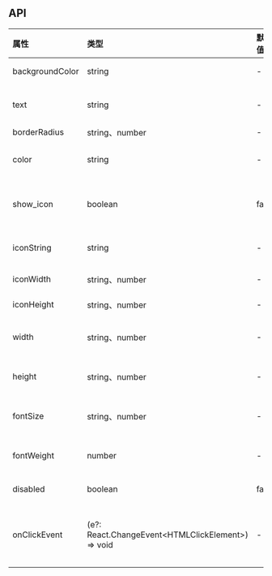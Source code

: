 ## API

| 属性               | 类型              | 默认值   | 说明                                                  |
| :-----------     | :------          | :------- | :---------------------------------------------------- |
| backgroundColor  | string           | -        | 背景色                                                    |
| text             | string           | -        | 按钮内文字                                                    |
| borderRadius     | string、number    | -        | 圆角                                                   |
| color            | string            | -        | 按钮文字颜色                                                   |
| show_icon        | boolean           | false        | 是否显示按钮icon                                                   |
| iconString       | string            | -         | icon 的字符串                                                   |
| iconWidth        | string、number    | -         | icon 的高                                                   |
| iconHeight       | string、number    | -         | icon 的宽                                                   |
| width            | string、number    | -        | 输入框框度                                                   |
| height           | string、number    | -        | 输入框高度                                                   |
| fontSize         | string、number    | -        | 按钮文字大小                                                   |
| fontWeight       | number             | -        | 按钮文字粗细                                                   |
| disabled         | boolean           | false    | 是否禁用                                                  |
| onClickEvent     | (e?: React.ChangeEvent&lt;HTMLClickElement&gt;) => void | -  | 点击按钮的回调函数  |